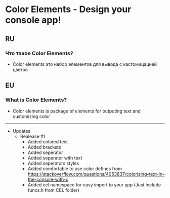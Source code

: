 # Color Elements - Design your console app!

## RU
### Что такое Color Elements?
+ Color elements это набор элементов для вывода с кастомицацией цветов

## EU
### What is Color Elements?
+ Color elements is package of elements for outputing text and customizing color

____
+ Updates
  + Realease #1
    + Added colored text
    + Added brackets
    + Added seperator
    + Added seperator with text
    + Added seperators styles
    + Added comfortable to use color defines from https://stackoverflow.com/questions/4053837/colorizing-text-in-the-console-with-c
    + Added cel namespace for easy import to your app (Just include funcs.h from CEL folder)
